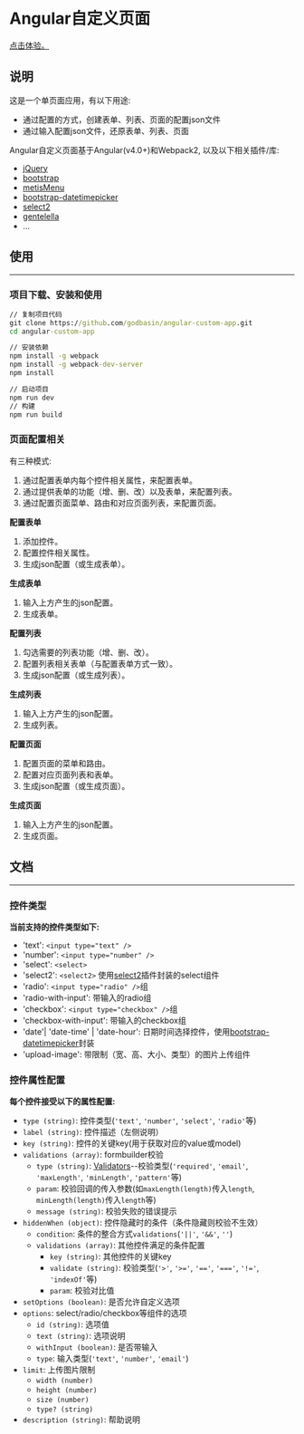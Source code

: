 # Angular自定义页面

[点击体验。](http://angular2-custom-app-cn.godbasin.com/#/home/custom-app)

## 说明
这是一个单页面应用，有以下用途:
- 通过配置的方式，创建表单、列表、页面的配置json文件
- 通过输入配置json文件，还原表单、列表、页面

Angular自定义页面基于Angular(v4.0+)和Webpack2, 以及以下相关插件/库:
- [jQuery](https://jquery.com/)
- [bootstrap](http://getbootstrap.com/)
- [metisMenu](https://github.com/onokumus/metismenu)
- [bootstrap-datetimepicker](http://www.bootcss.com/p/bootstrap-datetimepicker/)
- [select2](https://select2.github.io/)
- [gentelella](https://github.com/puikinsh/gentelella)
- ...

## 使用
---
### 项目下载、安装和使用

``` cmd
// 复制项目代码
git clone https://github.com/godbasin/angular-custom-app.git
cd angular-custom-app

// 安装依赖
npm install -g webpack
npm install -g webpack-dev-server
npm install

// 启动项目
npm run dev
// 构建
npm run build
```

### 页面配置相关
有三种模式:
1. 通过配置表单内每个控件相关属性，来配置表单。
2. 通过提供表单的功能（增、删、改）以及表单，来配置列表。
3. 通过配置页面菜单、路由和对应页面列表，来配置页面。

**配置表单**
1. 添加控件。
2. 配置控件相关属性。
3. 生成json配置（或生成表单）。

**生成表单**
1. 输入上方产生的json配置。
2. 生成表单。

**配置列表**
1. 勾选需要的列表功能（增、删、改）。
2. 配置列表相关表单（与配置表单方式一致）。
3. 生成json配置（或生成列表）。

**生成列表**
1. 输入上方产生的json配置。
2. 生成列表。

**配置页面**
1. 配置页面的菜单和路由。
2. 配置对应页面列表和表单。
3. 生成json配置（或生成页面）。

**生成页面**
1. 输入上方产生的json配置。
2. 生成页面。

## 文档
---
### 控件类型
**当前支持的控件类型如下:**
- 'text': `<input type="text" />`
- 'number': `<input type="number" />`
- 'select': `<select>`
- 'select2': `<select2>` 使用[select2](https://select2.github.io/)插件封装的select组件
- 'radio': `<input type="radio" />`组
- 'radio-with-input': 带输入的radio组
- 'checkbox': `<input type="checkbox" />`组
- 'checkbox-with-input': 带输入的checkbox组
- 'date'| 'date-time' | 'date-hour': 日期时间选择控件，使用[bootstrap-datetimepicker](http://www.bootcss.com/p/bootstrap-datetimepicker/)封装
- 'upload-image': 带限制（宽、高、大小、类型）的图片上传组件

### 控件属性配置
**每个控件接受以下的属性配置:**
- `type (string)`: 控件类型(`'text'`, `'number'`, `'select'`, `'radio'`等)
- `label (string)`: 控件描述（左侧说明）
- `key (string)`: 控件的关键key(用于获取对应的value或model)
- `validations (array)`: formbuilder校验
  - `type (string)`: [Validators](https://angular.io/docs/ts/latest/api/forms/index/Validators-class.html)--校验类型(`'required'`, `'email'`, `'maxLength'`, `'minLength'`, `'pattern'`等)
  - `param`: 校验回调的传入参数(如`maxLength(length)`传入`length`, `minLength(length)`传入`length`等)
  - `message (string)`: 校验失败的错误提示
- `hiddenWhen (object)`: 控件隐藏时的条件（条件隐藏则校验不生效）
  - `condition`: 条件的整合方式`validations`(`'||'`, `'&&'`, `''`)
  - `validations (array)`: 其他控件满足的条件配置
    - `key (string)`: 其他控件的关键key
    - `validate (string)`: 校验类型(`'>'`, `'>='`, `'=='`, `'==='`, `'!='`, `'indexOf'`等)
    - `param`: 校验对比值
- `setOptions (boolean)`: 是否允许自定义选项
- `options`: select/radio/checkbox等组件的选项
  - `id (string)`: 选项值
  - `text (string)`: 选项说明
  - `withInput (boolean)`: 是否带输入
  - `type`: 输入类型(`'text'`, `'number'`, `'email'`)
- `limit`: 上传图片限制
  - `width (number)`
  - `height (number)`
  - `size (number)`
  - `type? (string)`
- `description (string)`: 帮助说明
